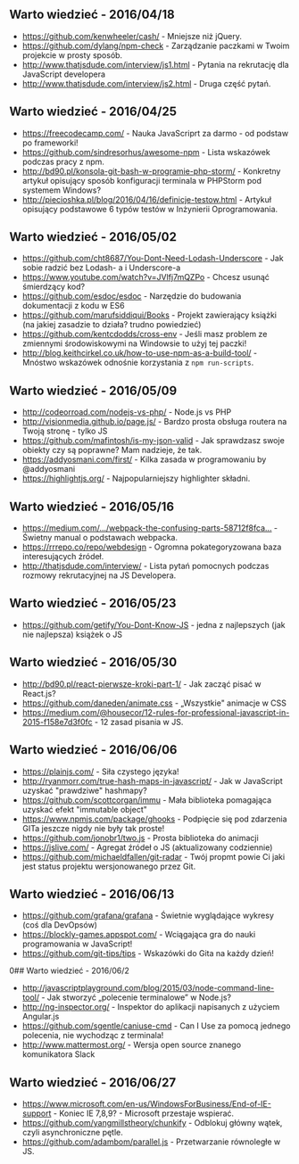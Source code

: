 ##  Warto wiedzieć - 2016/04/18 

* https://github.com/kenwheeler/cash/ - Mniejsze niż jQuery. 
* https://github.com/dylang/npm-check - Zarządzanie paczkami w Twoim projekcie w prosty sposób. 
* http://www.thatjsdude.com/interview/js1.html - Pytania na rekrutację dla JavaScript developera 
* http://www.thatjsdude.com/interview/js2.html - Druga część pytań. 


##  Warto wiedzieć - 2016/04/25 

* https://freecodecamp.com/ - Nauka JavaScriprt za darmo - od podstaw po frameworki! 
* https://github.com/sindresorhus/awesome-npm - Lista wskazówek podczas pracy z npm. 
* http://bd90.pl/konsola-git-bash-w-programie-php-storm/ - Konkretny artykuł opisujący sposób konfiguracji terminala w PHPStorm pod systemem Windows? 
* http://piecioshka.pl/blog/2016/04/16/definicje-testow.html - Artykuł opisujący podstawowe 6 typów testów w Inżynierii Oprogramowania.


## Warto wiedzieć - 2016/05/02 

* https://github.com/cht8687/You-Dont-Need-Lodash-Underscore - Jak sobie radzić bez Lodash- a i Underscore-a 
* https://www.youtube.com/watch?v=JVlfj7mQZPo - Chcesz usunąć śmierdzący kod? 
* https://github.com/esdoc/esdoc - Narzędzie do budowania dokumentacji z kodu w ES6 
* https://github.com/marufsiddiqui/Books - Projekt zawierający książki (na jakiej zasadzie to działa? trudno powiedzieć) 
* https://github.com/kentcdodds/cross-env - Jeśli masz problem ze zmiennymi środowiskowymi na Windowsie to użyj tej paczki! 
* http://blog.keithcirkel.co.uk/how-to-use-npm-as-a-build-tool/ - Mnóstwo wskazówek odnośnie korzystania z `npm run-scripts`. 


##  Warto wiedzieć - 2016/05/09 

* http://codeorroad.com/nodejs-vs-php/ - Node.js vs PHP 
* http://visionmedia.github.io/page.js/ - Bardzo prosta obsługa routera na Twoją stronę - tylko JS 
* https://github.com/mafintosh/is-my-json-valid - Jak sprawdzasz swoje obiekty czy są poprawne? Mam nadzieje, że tak. 
* https://addyosmani.com/first/ - Kilka zasada w programowaniu by @addyosmani 
* https://highlightjs.org/ - Najpopularniejszy highlighter składni. 


## Warto wiedzieć - 2016/05/16 
* https://medium.com/…/webpack-the-confusing-parts-58712f8fca… - Świetny manual o podstawach webpacka. 
* https://rrrepo.co/repo/webdesign - Ogromna pokategoryzowana baza interesujących źródeł. 
* http://thatjsdude.com/interview/ - Lista pytań pomocnych podczas rozmowy rekrutacyjnej na JS Developera.


## Warto wiedzieć - 2016/05/23 

* https://github.com/getify/You-Dont-Know-JS - jedna z najlepszych (jak nie najlepsza) książek o JS


## Warto wiedzieć - 2016/05/30 

* http://bd90.pl/react-pierwsze-kroki-part-1/ - Jak zacząć pisać w React.js? 
* https://github.com/daneden/animate.css - „Wszystkie" animacje w CSS 
* https://medium.com/@housecor/12-rules-for-professional-javascript-in-2015-f158e7d3f0fc - 12 zasad pisania w JS. 


## Warto wiedzieć - 2016/06/06 

* https://plainjs.com/ - Siła czystego języka! 
* http://ryanmorr.com/true-hash-maps-in-javascript/ - Jak w JavaScript uzyskać "prawdziwe" hashmapy? 
* https://github.com/scottcorgan/immu - Mała biblioteka pomagająca uzyskać efekt "immutable object" 
* https://www.npmjs.com/package/ghooks - Podpięcie się pod zdarzenia GITa jeszcze nigdy nie były tak proste! 
* https://github.com/jonobr1/two.js - Prosta biblioteka do animacji 
* https://jslive.com/ - Agregat źródeł o JS (aktualizowany codziennie) 
* https://github.com/michaeldfallen/git-radar - Twój propmt powie Ci jaki jest status projektu wersjonowanego przez Git.


## Warto wiedzieć - 2016/06/13 

* https://github.com/grafana/grafana - Świetnie wyglądające wykresy (coś dla DevOpsów) 
* https://blockly-games.appspot.com/ - Wciągająca gra do nauki programowania w JavaScript! 
* https://github.com/git-tips/tips - Wskazówki do Gita na każdy dzień!


0## Warto wiedzieć - 2016/06/2

* http://javascriptplayground.com/blog/2015/03/node-command-line-tool/ - Jak stworzyć „polecenie terminalowe” w Node.js?
* http://ng-inspector.org/ - Inspektor do aplikacji napisanych z użyciem Angular.js
* https://github.com/sgentle/caniuse-cmd - Can I Use za pomocą jednego polecenia, nie wychodząc z terminala!
* http://www.mattermost.org/ - Wersja open source znanego komunikatora Slack

## Warto wiedzieć - 2016/06/27

* https://www.microsoft.com/en-us/WindowsForBusiness/End-of-IE-support - Koniec IE 7,8,9? - Microsoft przestaje wspierać.
* https://github.com/yangmillstheory/chunkify - Odblokuj główny wątek, czyli asynchroniczne pętle.
* https://github.com/adambom/parallel.js - Przetwarzanie równoległe w JS.

